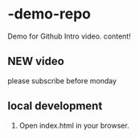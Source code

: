 # -demo-repo
Demo for Github Intro video. 
content!

## NEW video
please subscribe before monday 

## local development

1. Open index.html in your browser.